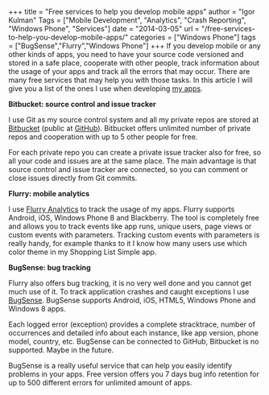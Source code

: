 +++
title = "Free services to help you develop mobile apps"
author = "Igor Kulman"
Tags = ["Mobile Development", "Analytics", "Crash Reporting", "Windows Phone", "Services"]
date = "2014-03-05"
url = "/free-services-to-help-you-develop-mobile-apps/"
categories = ["Windows Phone"]
tags = ["BugSense","Flurry","Windows Phone"]
+++
If you develop mobile or any other kinds of apps, you need to have your source code versioned and stored in a safe place, cooperate with other people, track information about the usage of your apps and track all the errors that may occur. There are many free services that may help you with those tasks. In this article I will give you a list of the ones I use when developing [my apps][1].

**Bitbucket: source control and issue tracker**

I use Git as my source control system and all my private repos are stored at [Bitbucket][2] (public at [GitHub][3]). Bitbucket offers unlimited number of private repos and cooperation with up to 5 other people for free.

For each private repo you can create a private issue tracker also for free, so all your code and issues are at the same place. The main advantage is that source control and issue tracker are connected, so you can comment or close issues directly from Git commits.

<!--more-->

**Flurry: mobile analytics**

I use [Flurry Analytics][4] to track the usage of my apps. Flurry supports Android, iOS, Windows Phone 8 and Blackberry. The tool is completely free and allows you to track events like app runs, unique users, page views or custom events with parameters. Tracking custom events with parameters is really handy, for example thanks to it I know how many users use which color theme in my Shopping List Simple app.

**BugSense: bug tracking**

Flurry also offers bug tracking, it is no very well done and you cannot get much use of it. To track application crashes and caught exceptions I use [BugSense][5]. BugSense supports Android, iOS, HTML5, Windows Phone and Windows 8 apps.

Each logged error (exception) provides a complete stracktrace, number of occurrences and detailed info about each instance, like app version, phone model, country, etc. BugSense can be connected to GitHub, Bitbucket is no supported. Maybe in the future.

BugSense is a really useful service that can help you easily identify problems in your apps. Free version offers you 7 days bug info retention for up to 500 different errors for unlimited amount of apps.

 [1]: http://www.windowsphone.com/en-US/store/publishers?publisherId=Igor%2BKulman&appId=c00715a7-d2d4-48c1-94e2-2ecc7c1b798b
 [2]: http://bitbucket.org/
 [3]: http://github.com/igorkulman
 [4]: http://www.flurry.com/flurry-analytics.html
 [5]: http://bugsense.com/
